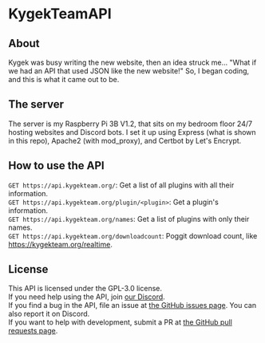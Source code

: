 # KygekTeamAPI
## About
Kygek was busy writing the new website, then an idea struck me... "What if we had an API that used JSON like the new website!" So, I began coding, and this is what it came out to be.
## The server
The server is my Raspberry Pi 3B V1.2, that sits on my bedroom floor 24/7 hosting websites and Discord bots. I set it up using Express (what is shown in this repo), Apache2 (with mod_proxy), and Certbot by Let's Encrypt.
## How to use the API
`GET https://api.kygekteam.org/`: Get a list of all plugins with all their information.<br />
`GET https://api.kygekteam.org/plugin/<plugin>`: Get a plugin's information.<br />
`GET https://api.kygekteam.org/names`: Get a list of plugins with only their names.<br />
`GET https://api.kygekteam.org/downloadcount`: Poggit download count, like https://kygekteam.org/realtime.
## License
This API is licensed under the GPL-3.0 license.<br />
If you need help using the API, join [our Discord](https://discord.gg/CXtqUZv).<br />
If you find a bug in the API, file an issue at [the GitHub issues page](https://github.com/KygekTeam/api/issues). You can also report it on Discord.<br />
If you want to help with development, submit a PR at [the GitHub pull requests page](https://github.com/KygekTeam/api/pulls).
